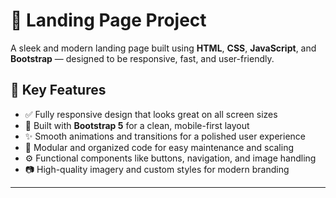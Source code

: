 # 🚀 Landing Page Project

A sleek and modern landing page built using **HTML**, **CSS**, **JavaScript**, and **Bootstrap** — designed to be responsive, fast, and user-friendly.

## 🎨 Key Features

- ✅ Fully responsive design that looks great on all screen sizes
- 🎯 Built with **Bootstrap 5** for a clean, mobile-first layout
- ✨ Smooth animations and transitions for a polished user experience
- 🧠 Modular and organized code for easy maintenance and scaling
- ⚙️ Functional components like buttons, navigation, and image handling
- 📷 High-quality imagery and custom styles for modern branding



---
